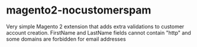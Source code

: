 # magento2-nocustomerspam
Very simple Magento 2 extension that adds extra validations to customer account creation. FirstName and LastName fields cannot contain "http" and some domains are forbidden for email addresses
